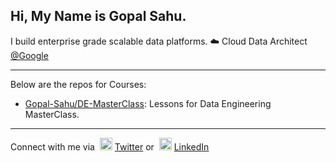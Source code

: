## Hi, My Name is Gopal Sahu.
I build enterprise grade scalable data platforms.
:cloud: Cloud Data Architect <a href="http://Google.com/" target="_blank">@Google</a><br>

<hr>

Below are the repos for Courses:
- [Gopal-Sahu/DE-MasterClass](https://github.com/Gopal-Sahu/DE-MasterClass): Lessons for Data Engineering MasterClass.

<hr>

Connect with me via &nbsp;<img width="20" src="https://www.pinclipart.com/picdir/middle/1-14041_twitter-logo-transparent-background-twitter-logo-clipart.png">&nbsp;<a href="https://www.twitter.com/gopalsahu25/" target="_blank">Twitter</a> or &nbsp;<img width="20" src="https://avatars3.githubusercontent.com/u/357098?s=200&v=4"> <a href="https://www.linkedin.com/in/gopalsahu25/" target="_blank">LinkedIn</a><br>

<!---
Gopal-Sahu/Gopal-Sahu is a ✨ special ✨ repository because its `README.md` (this file) appears on your GitHub profile.
You can click the Preview link to take a look at your changes.
--->
